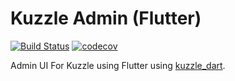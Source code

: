 # Kuzzle Admin (Flutter)

[![Build Status](https://travis-ci.org/prijindal/kuzzle_flutter_admin.svg?branch=master)](https://travis-ci.org/prijindal/kuzzle_flutter_admin) [![codecov](https://codecov.io/gh/prijindal/kuzzle_flutter_admin/branch/master/graph/badge.svg)](https://codecov.io/gh/prijindal/kuzzle_flutter_admin/branch/master)


Admin UI For Kuzzle using Flutter using [kuzzle_dart](https://github.com/prijindal/kuzzle_dart).
